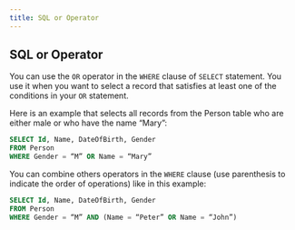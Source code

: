 ```yaml
---
title: SQL or Operator
---
```

## SQL or Operator

You can use the `OR` operator in the `WHERE` clause of `SELECT` statement. You use it when you want to select a record that satisfies at least one of the conditions in your `OR` statement.

Here is an example that selects all records from the Person table who are either male or who have the name “Mary”:

```sql
SELECT Id, Name, DateOfBirth, Gender
FROM Person
WHERE Gender = “M” OR Name = “Mary”
```

You can combine others operators in the `WHERE` clause (use parenthesis to indicate the order of operations) like in this example:

```sql
SELECT Id, Name, DateOfBirth, Gender
FROM Person
WHERE Gender = “M” AND (Name = “Peter” OR Name = “John”)
```


